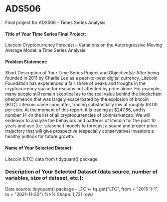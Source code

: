 # ADS506
Final project for ADS506 - Times Series Analysis

#### Title of Your Time Series Final Project:
Litecoin Cryptocurrency Forecast – Variations on the Autoregressive Moving Average Model:  a Time Series Analysis


#### Problem Statement: 
Short Description of Your Time Series Project and Objective(s): 
After being founded in 2011 by Charlie Lee as a peer-to-peer digital currency, Litecoin Foundation has experienced a fair share of peaks and troughs in the cryptocurrency space for reasons not affected by price alone. For example, many people still remain skeptical as to the real value behind the blockchain phenomenon that was largely exacerbated by the explosion of bitcoin (BTC). Litecoin came soon after, trading substantially low at roughly $3.00 per coin. At the moment of this report, it is trading at $247.86, and is number 14 on the list of all cryptocurrencies of coinmarketcap. We will endeavor to analyze the behaviors and patterns of litecoin for the past 10 years and use (i.e. seasonal) models to forecast a sound and proper price trajectory that will give prospective (especially conservative) investors a healthy outlook for future growth.

#### Name of Your Selected Dataset: 
Litecoin (LTC) data from tidyquant() package

### Description of Your Selected Dataset (data source, number of variables, size of dataset, etc.): 
Data source: tidyquant() package - 
LTC <- tq_get("LTC", from = "2015-1-1", to = "2021-11-30") %>%
Shape: 1,731 rows 

